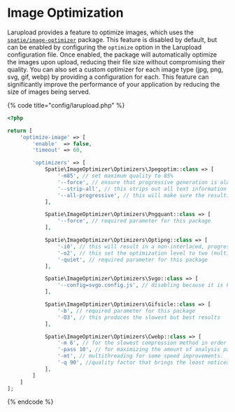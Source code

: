 # Image Optimization

Larupload provides a feature to optimize images, which uses the [`spatie/image-optimizer`](https://github.com/spatie/image-optimizer) package. This feature is disabled by default, but can be enabled by configuring the `optimize` option in the Larupload configuration file. Once enabled, the package will automatically optimize the images upon upload, reducing their file size without compromising their quality. You can also set a custom optimizer for each image type (jpg, png, svg, gif, webp) by providing a configuration for each. This feature can significantly improve the performance of your application by reducing the size of images being served.



{% code title="config/larupload.php" %}
```php
<?php

return [
    'optimize-image' => [
        'enable'  => false,
        'timeout' => 60,

        'optimizers' => [
            Spatie\ImageOptimizer\Optimizers\Jpegoptim::class => [
                '-m85', // set maximum quality to 85%
                '--force', // ensure that progressive generation is always done also if a little bigger
                '--strip-all', // this strips out all text information such as comments and EXIF data
                '--all-progressive', // this will make sure the resulting image is a progressive one
            ],

            Spatie\ImageOptimizer\Optimizers\Pngquant::class => [
                '--force', // required parameter for this package
            ],

            Spatie\ImageOptimizer\Optimizers\Optipng::class => [
                '-i0', // this will result in a non-interlaced, progressive scanned image
                '-o2', // this set the optimization level to two (multiple IDAT compression trials)
                '-quiet', // required parameter for this package
            ],

            Spatie\ImageOptimizer\Optimizers\Svgo::class => [
                '--config=svgo.config.js', // disabling because it is known to cause troubles
            ],

            Spatie\ImageOptimizer\Optimizers\Gifsicle::class => [
                '-b', // required parameter for this package
                '-O3', // this produces the slowest but best results
            ],

            Spatie\ImageOptimizer\Optimizers\Cwebp::class => [
                '-m 6', // for the slowest compression method in order to get the best compression.
                '-pass 10', // for maximizing the amount of analysis pass.
                '-mt', // multithreading for some speed improvements.
                '-q 90', //quality factor that brings the least noticeable changes.
            ],
        ]
    ]
];
```
{% endcode %}



